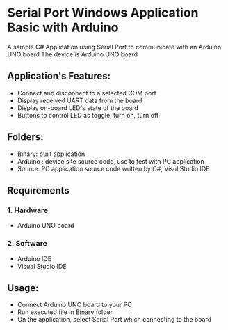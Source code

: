 # Serial Port Windows Application Basic with Arduino
A sample C# Application using Serial Port to communicate with an Arduino UNO board
The device is Arduino UNO board

## Application's Features:
- Connect and disconnect to a selected COM port
- Display received UART data from the board
- Display on-board LED's state of the board
- Buttons to control LED as toggle, turn on, turn off

## Folders:
- Binary: built application
- Arduino : device site source code, use to test with PC application
- Source: PC application source code written by C#, Visul Studio IDE

## Requirements

### 1. Hardware
- Arduino UNO board

### 2. Software
- Arduino IDE
- Visual Studio IDE

## Usage:
- Connect Arduino UNO board to your PC
- Run executed file in Binary folder
- On the application, select Serial Port which connecting to the board